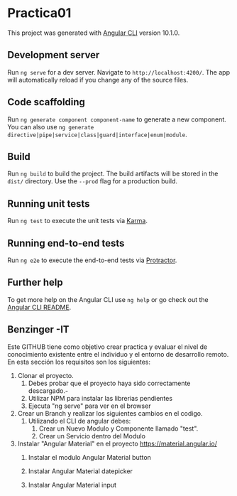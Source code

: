 # Practica01

This project was generated with [Angular CLI](https://github.com/angular/angular-cli) version 10.1.0.

## Development server

Run `ng serve` for a dev server. Navigate to `http://localhost:4200/`. The app will automatically reload if you change any of the source files.

## Code scaffolding

Run `ng generate component component-name` to generate a new component. You can also use `ng generate directive|pipe|service|class|guard|interface|enum|module`.

## Build

Run `ng build` to build the project. The build artifacts will be stored in the `dist/` directory. Use the `--prod` flag for a production build.

## Running unit tests

Run `ng test` to execute the unit tests via [Karma](https://karma-runner.github.io).

## Running end-to-end tests

Run `ng e2e` to execute the end-to-end tests via [Protractor](http://www.protractortest.org/).

## Further help

To get more help on the Angular CLI use `ng help` or go check out the [Angular CLI README](https://github.com/angular/angular-cli/blob/master/README.md).


## Benzinger -IT

Este GITHUB tiene como objetivo crear practica y evaluar el nivel de conocimiento existente entre el individuo y el entorno de desarrollo remoto.
En esta sección los requisitos son los siguientes:

1. Clonar el proyecto.
    1. Debes probar que el proyecto haya sido correctamente descargado.-
    1. Utilizar NPM para instalar las librerias pendientes
    1. Ejecuta "ng serve" para ver en el browser 
1. Crear un Branch y realizar los siguientes cambios en el codigo.
    1. Utilizando el CLI de angular debes:
        1. Crear un Nuevo Modulo y Componente llamado "test".
        1. Crear un Servicio dentro del Modulo
1. Instalar "Angular Material" en el proyecto
https://material.angular.io/
    1. Instalar el modulo Angular Material button

    1. Instalar Angular Material datepicker
    1. Instalar Angular Material input